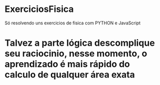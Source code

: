 # ExerciciosFisica
Só resolvendo uns exercicios de fisica com PYTHON e JavaScript
<h1>Talvez a parte lógica descomplique seu raciocinio, nesse momento, o aprendizado é mais rápido do calculo de qualquer área exata</h1>

